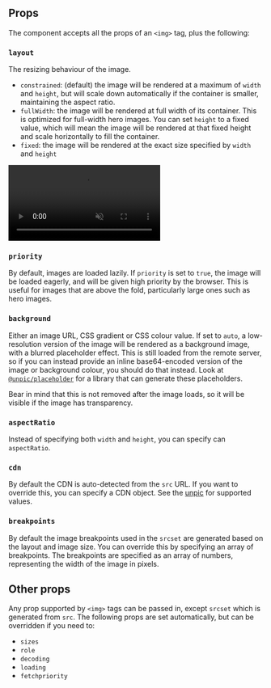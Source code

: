 ## Props

The component accepts all the props of an `<img>` tag, plus the following:

### `layout`

The resizing behaviour of the image.

- `constrained`: (default) the image will be rendered at a maximum of `width` and `height`, but will scale down automatically if the container is smaller, maintaining the aspect ratio.
- `fullWidth`: the image will be rendered at full width of its container. This is optimized for full-width hero images. You can set `height` to a fixed value, which will mean the image will be rendered at that fixed height and scale horizontally to fill the container.
- `fixed`: the image will be rendered at the exact size specified by `width` and `height`

<video loop muted autoplay playsinline>
  <source src="/layouts.webm" type="video/webm" />
</video>

### `priority`

By default, images are loaded lazily. If `priority` is set to `true`, the image will be loaded eagerly, and will be given high priority by the browser. This is useful for images that are above the fold, particularly large ones such as hero images.

### `background`

Either an image URL, CSS gradient or CSS colour value. If set to `auto`, a low-resolution version of the image will be rendered as a background image, with a blurred placeholder effect. This is still loaded from the remote server, so if you can instead provide an inline base64-encoded version of the image or background colour, you should do that instead. Look at [`@unpic/placeholder`](/placeholder/) for a library that can generate these placeholders.

Bear in mind that this is not removed after the image loads, so it will be visible if the image has transparency.

### `aspectRatio`

Instead of specifying both `width` and `height`, you can specify can `aspectRatio`.

### `cdn`

By default the CDN is auto-detected from the `src` URL. If you want to override this, you can specify a CDN object. See the [unpic](https://github.com/ascorbic/unpic) for supported values.

### `breakpoints`

By default the image breakpoints used in the `srcset` are generated based on the layout and image size. You can override this by specifying an array of breakpoints. The breakpoints are specified as an array of numbers, representing the width of the image in pixels.

## Other props

Any prop supported by `<img>` tags can be passed in, except `srcset` which is generated from `src`. The following props are set automatically, but can be overridden if you need to:

- `sizes`
- `role`
- `decoding`
- `loading`
- `fetchpriority`
